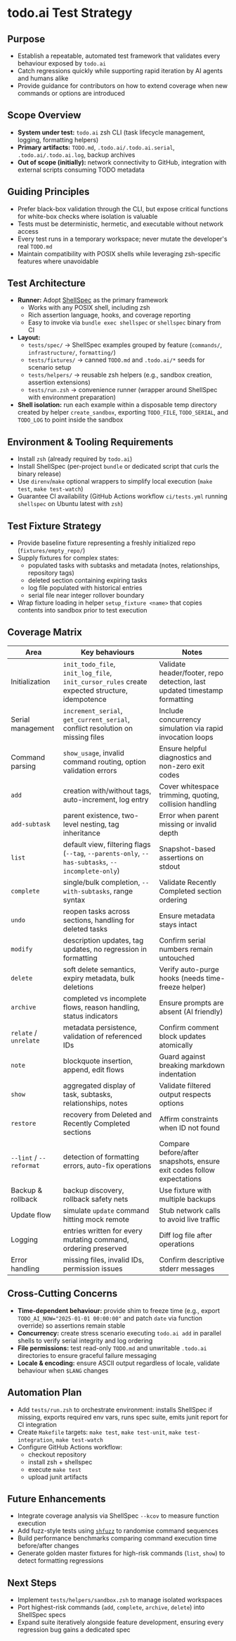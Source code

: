 # todo.ai Test Strategy

## Purpose
- Establish a repeatable, automated test framework that validates every behaviour exposed by `todo.ai`
- Catch regressions quickly while supporting rapid iteration by AI agents and humans alike
- Provide guidance for contributors on how to extend coverage when new commands or options are introduced

## Scope Overview
- **System under test:** `todo.ai` zsh CLI (task lifecycle management, logging, formatting helpers)
- **Primary artifacts:** `TODO.md`, `.todo.ai/.todo.ai.serial`, `.todo.ai/.todo.ai.log`, backup archives
- **Out of scope (initially):** network connectivity to GitHub, integration with external scripts consuming TODO metadata

## Guiding Principles
- Prefer black-box validation through the CLI, but expose critical functions for white-box checks where isolation is valuable
- Tests must be deterministic, hermetic, and executable without network access
- Every test runs in a temporary workspace; never mutate the developer's real `TODO.md`
- Maintain compatibility with POSIX shells while leveraging zsh-specific features where unavoidable

## Test Architecture
- **Runner:** Adopt [ShellSpec](https://shellspec.info/) as the primary framework
  - Works with any POSIX shell, including zsh
  - Rich assertion language, hooks, and coverage reporting
  - Easy to invoke via `bundle exec shellspec` or `shellspec` binary from CI
- **Layout:**
  - `tests/spec/` → ShellSpec examples grouped by feature (`commands/`, `infrastructure/`, `formatting/`)
  - `tests/fixtures/` → canned `TODO.md` and `.todo.ai/*` seeds for scenario setup
  - `tests/helpers/` → reusable zsh helpers (e.g., sandbox creation, assertion extensions)
  - `tests/run.zsh` → convenience runner (wrapper around ShellSpec with environment preparation)
- **Shell isolation:** run each example within a disposable temp directory created by helper `create_sandbox`, exporting `TODO_FILE`, `TODO_SERIAL`, and `TODO_LOG` to point inside the sandbox

## Environment & Tooling Requirements
- Install `zsh` (already required by `todo.ai`)
- Install ShellSpec (per-project `bundle` or dedicated script that curls the binary release)
- Use `direnv`/`make` optional wrappers to simplify local execution (`make test`, `make test-watch`)
- Guarantee CI availability (GitHub Actions workflow `ci/tests.yml` running `shellspec` on Ubuntu latest with `zsh`)

## Test Fixture Strategy
- Provide baseline fixture representing a freshly initialized repo (`fixtures/empty_repo/`)
- Supply fixtures for complex states:
  - populated tasks with subtasks and metadata (notes, relationships, repository tags)
  - deleted section containing expiring tasks
  - log file populated with historical entries
  - serial file near integer rollover boundary
- Wrap fixture loading in helper `setup_fixture <name>` that copies contents into sandbox prior to test execution

## Coverage Matrix

| Area | Key behaviours | Notes |
| --- | --- | --- |
| Initialization | `init_todo_file`, `init_log_file`, `init_cursor_rules` create expected structure, idempotence | Validate header/footer, repo detection, last updated timestamp formatting |
| Serial management | `increment_serial`, `get_current_serial`, conflict resolution on missing files | Include concurrency simulation via rapid invocation loops |
| Command parsing | `show_usage`, invalid command routing, option validation errors | Ensure helpful diagnostics and non-zero exit codes |
| `add` | creation with/without tags, auto-increment, log entry | Cover whitespace trimming, quoting, collision handling |
| `add-subtask` | parent existence, two-level nesting, tag inheritance | Error when parent missing or invalid depth |
| `list` | default view, filtering flags (`--tag`, `--parents-only`, `--has-subtasks`, `--incomplete-only`) | Snapshot-based assertions on stdout |
| `complete` | single/bulk completion, `--with-subtasks`, range syntax | Validate Recently Completed section ordering |
| `undo` | reopen tasks across sections, handling for deleted tasks | Ensure metadata stays intact |
| `modify` | description updates, tag updates, no regression in formatting | Confirm serial numbers remain untouched |
| `delete` | soft delete semantics, expiry metadata, bulk deletions | Verify auto-purge hooks (needs time-freeze helper) |
| `archive` | completed vs incomplete flows, reason handling, status indicators | Ensure prompts are absent (AI friendly) |
| `relate` / `unrelate` | metadata persistence, validation of referenced IDs | Confirm comment block updates atomically |
| `note` | blockquote insertion, append, edit flows | Guard against breaking markdown indentation |
| `show` | aggregated display of task, subtasks, relationships, notes | Validate filtered output respects options |
| `restore` | recovery from Deleted and Recently Completed sections | Affirm constraints when ID not found |
| `--lint` / `--reformat` | detection of formatting errors, auto-fix operations | Compare before/after snapshots, ensure exit codes follow expectations |
| Backup & rollback | backup discovery, rollback safety nets | Use fixture with multiple backups |
| Update flow | simulate `update` command hitting mock remote | Stub network calls to avoid live traffic |
| Logging | entries written for every mutating command, ordering preserved | Diff log file after operations |
| Error handling | missing files, invalid IDs, permission issues | Confirm descriptive stderr messages |

## Cross-Cutting Concerns
- **Time-dependent behaviour:** provide shim to freeze time (e.g., export `TODO_AI_NOW="2025-01-01 00:00:00"` and patch `date` via function override) so assertions remain stable
- **Concurrency:** create stress scenario executing `todo.ai add` in parallel shells to verify serial integrity and log ordering
- **File permissions:** test read-only `TODO.md` and unwritable `.todo.ai` directories to ensure graceful failure messaging
- **Locale & encoding:** ensure ASCII output regardless of locale, validate behaviour when `$LANG` changes

## Automation Plan
- Add `tests/run.zsh` to orchestrate environment: installs ShellSpec if missing, exports required env vars, runs spec suite, emits junit report for CI integration
- Create `Makefile` targets: `make test`, `make test-unit`, `make test-integration`, `make test-watch`
- Configure GitHub Actions workflow:
  - checkout repository
  - install zsh + shellspec
  - execute `make test`
  - upload junit artifacts

## Future Enhancements
- Integrate coverage analysis via ShellSpec `--kcov` to measure function execution
- Add fuzz-style tests using [`shfuzz`](https://github.com/kward/shfuzz) to randomise command sequences
- Build performance benchmarks comparing command execution time before/after changes
- Generate golden master fixtures for high-risk commands (`list`, `show`) to detect formatting regressions

## Next Steps
- Implement `tests/helpers/sandbox.zsh` to manage isolated workspaces
- Port highest-risk commands (`add`, `complete`, `archive`, `delete`) into ShellSpec specs
- Expand suite iteratively alongside feature development, ensuring every regression bug gains a dedicated spec
